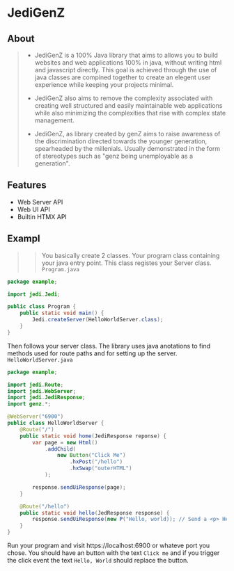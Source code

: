 # JediGenZ

## About
> - JediGenZ is a 100% Java library that aims to allows you to build websites and web applications 100% in java, without writing html and javascript directly. This goal is achieved through the use of java classes are compined together to create an elegent user experience while keeping your projects minimal.
> 
> - JediGenZ also aims to remove the complexity associated with creating well structured and easily maintainable web applications while also minimizing the complexities that rise with complex state management.
> 
> - JediGenZ, as library created by genZ aims to raise awareness of the discrimination directed towards the younger generation, spearheaded by the millenials. Usually demonstrated in the form of stereotypes such as "genz being unemployable as a generation". 

## Features
- Web Server API
- Web UI API
- Builtin HTMX API

## Exampl
>> You basically create 2 classes. Your program class containing your java entry point. This class registes your Server class.
`Program.java`
```java
package example;

import jedi.Jedi;

public class Program {
    public static void main() {
        Jedi.createServer(HelloWorldServer.class);
    }
}
```
Then follows your server class. The library uses java anotations to find methods used for route paths and for setting up the server.
`HelloWorldServer.java`
```java
package example;

import jedi.Route;
import jedi.WebServer;
import jedi.JediResponse;
import genz.*; 

@WebServer("6900")
public class HelloWorldServer {
    @Route("/")
    public static void home(JediResponse reponse) {
        var page = new Html()
            .addChild(
                new Button("Click Me")
                    .hxPost("/hello")
                    .hxSwap("outerHTML")
            );

        response.sendUiResponse(page);
    }

    @Route("/hello")
    public static void hello(JedResponse response) {
        response.sendUiResponse(new P("Hello, world)); // Send a <p> Hello, world </p>
    } 
}
```
Run your program and visit https://localhost:6900 or whateve port you chose. 
You should have an button with the text `Click me` and if you trigger the click event the text `Hello, World` should replace 
the button. 



